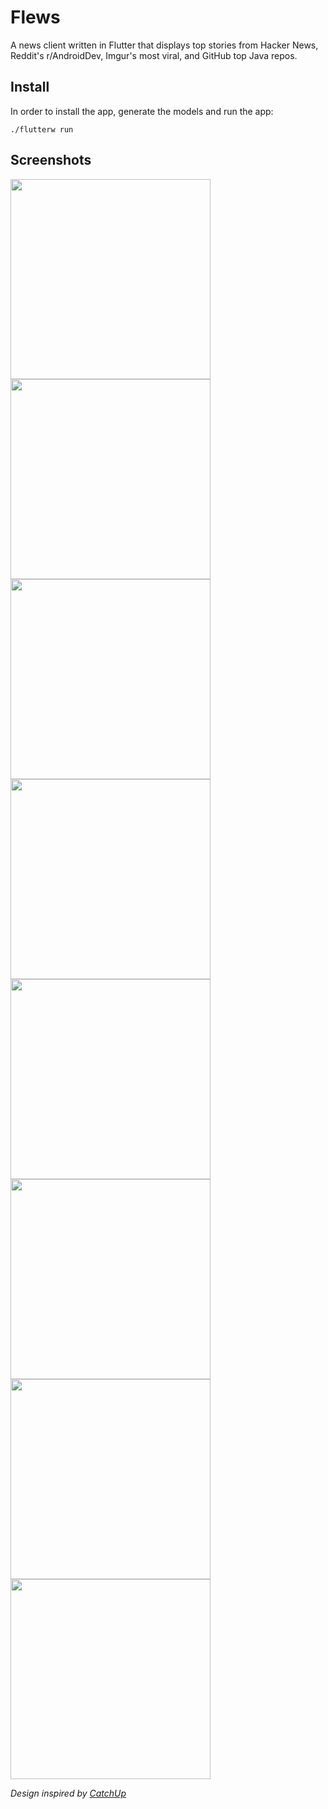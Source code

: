 # Flews
A news client written in Flutter that displays top stories from Hacker News, Reddit's r/AndroidDev, Imgur's most viral, and GitHub top Java repos.

## Install

In order to install the app, generate the models and run the app:
```
./flutterw run
```

## Screenshots

<img src="images/artwork/flews-android-hn.png" width="320"> <img src="images/artwork/flews-ios-hn.png" width="320">
<img src="images/artwork/flews-android-reddit.png" width="320"> <img src="images/artwork/flews-ios-reddit.png" width="320">
<img src="images/artwork/flews-android-imgur.png" width="320"> <img src="images/artwork/flews-ios-imgur.png" width="320">
<img src="images/artwork/flews-android-gh.png" width="320"> <img src="images/artwork/flews-ios-gh.png" width="320">

*Design inspired by [CatchUp](https://github.com/hzsweers/CatchUp)*
